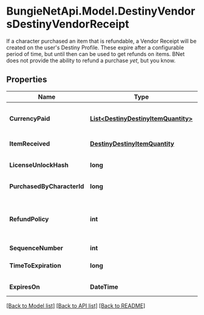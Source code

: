 # BungieNetApi.Model.DestinyVendorsDestinyVendorReceipt
If a character purchased an item that is refundable, a Vendor Receipt will be created on the user's Destiny Profile. These expire after a configurable period of time, but until then can be used to get refunds on items. BNet does not provide the ability to refund a purchase *yet*, but you know.
## Properties

Name | Type | Description | Notes
------------ | ------------- | ------------- | -------------
**CurrencyPaid** | [**List&lt;DestinyDestinyItemQuantity&gt;**](DestinyDestinyItemQuantity.md) | The amount paid for the item, in terms of items that were consumed in the purchase and their quantity. | [optional] 
**ItemReceived** | [**DestinyDestinyItemQuantity**](DestinyDestinyItemQuantity.md) | The item that was received, and its quantity. | [optional] 
**LicenseUnlockHash** | **long** | The unlock flag used to determine whether you still have the purchased item. | [optional] 
**PurchasedByCharacterId** | **long** | The ID of the character who made the purchase. | [optional] 
**RefundPolicy** | **int** | Whether you can get a refund, and what happens in order for the refund to be received. See the DestinyVendorItemRefundPolicy enum for details. | [optional] 
**SequenceNumber** | **int** | The identifier of this receipt. | [optional] 
**TimeToExpiration** | **long** | The seconds since epoch at which this receipt is rendered invalid. | [optional] 
**ExpiresOn** | **DateTime** | The date at which this receipt is rendered invalid. | [optional] 

[[Back to Model list]](../README.md#documentation-for-models) [[Back to API list]](../README.md#documentation-for-api-endpoints) [[Back to README]](../README.md)

